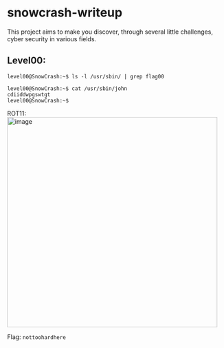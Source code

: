 # snowcrash-writeup
This project aims to make you discover, through several little challenges, cyber security in various fields.

## Level00:
```
level00@SnowCrash:~$ ls -l /usr/sbin/ | grep flag00
```
```
level00@SnowCrash:~$ cat /usr/sbin/john
cdiiddwpgswtgt
level00@SnowCrash:~$
```
ROT11: 
<img width="489" alt="image" src="https://user-images.githubusercontent.com/48088579/148955037-fe8cbff0-538f-4c38-b254-9c58efa00a20.png">

Flag: `nottoohardhere`
